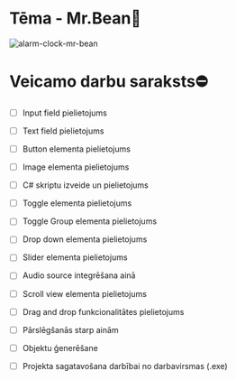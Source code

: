 # Tēma - Mr.Bean🫘
![alarm-clock-mr-bean](https://user-images.githubusercontent.com/118617121/232993740-74f85650-1345-4462-9d1d-73769f30f254.gif)

# Veicamo darbu saraksts⛔
- [ ] Input field pielietojums
- [ ] Text field pielietojums
- [ ] Button elementa pielietojums
- [ ] Image elementa pielietojums
- [ ] C# skriptu izveide un pielietojums
- [ ] Toggle elementa pielietojums
- [ ] Toggle Group elementa pielietojums
- [ ] Drop down elementa pielietojums
- [ ] Slider elementa pielietojums
- [ ] Audio source integrēšana ainā
- [ ] Scroll view elementa pielietojums
- [ ] Drag and drop funkcionalitātes pielietojums
- [ ] Pārslēgšanās starp ainām
- [ ] Objektu ģenerēšane
- [ ] Projekta sagatavošana darbībai no darbavirsmas (.exe)

